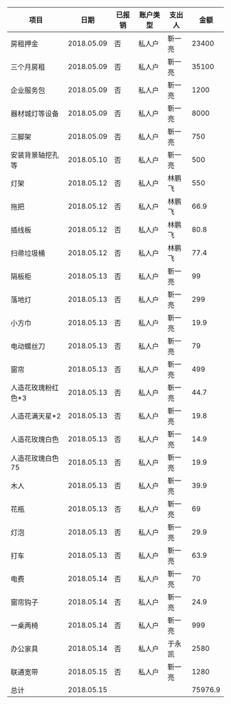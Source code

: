 | **项目**     | **日期**     | **已报销** | **账户类型** | **支出人** | **金额**  |
| ---------- | ---------- | ------- | -------- | ------- | ------- |
| 房租押金       | 2018.05.09 | 否       | 私人户      | 靳一亮     | 23400   |
| 三个月房租      | 2018.05.09 | 否       | 私人户      | 靳一亮     | 35100   |
| 企业服务包      | 2018.05.09 | 否       | 私人户      | 靳一亮     | 1200    |
| 器材城灯等设备    | 2018.05.09 | 否       | 私人户      | 靳一亮     | 8000    |
| 三脚架        | 2018.05.09 | 否       | 私人户      | 靳一亮     | 750     |
| 安装背景轴挖孔等   | 2018.05.10 | 否       | 私人户      | 靳一亮     | 500     |
| 灯架         | 2018.05.12 | 否       | 私人户      | 林鹏飞     | 550     |
| 拖把         | 2018.05.12 | 否       | 私人户      | 林鹏飞     | 66.9    |
| 插线板        | 2018.05.12 | 否       | 私人户      | 林鹏飞     | 80.8    |
| 扫帚垃圾桶      | 2018.05.12 | 否       | 私人户      | 林鹏飞     | 77.4    |
| 隔板柜        | 2018.05.13 | 否       | 私人户      | 靳一亮     | 99      |
| 落地灯        | 2018.05.13 | 否       | 私人户      | 靳一亮     | 299     |
| 小方巾        | 2018.05.13 | 否       | 私人户      | 靳一亮     | 19.9    |
| 电动螺丝刀      | 2018.05.13 | 否       | 私人户      | 靳一亮     | 79      |
| 窗帘         | 2018.05.13 | 否       | 私人户      | 靳一亮     | 499     |
| 人造花玫瑰粉红色*3 | 2018.05.13 | 否       | 私人户      | 靳一亮     | 44.7    |
| 人造花满天星*2   | 2018.05.13 | 否       | 私人户      | 靳一亮     | 19.8    |
| 人造花玫瑰白色    | 2018.05.13 | 否       | 私人户      | 靳一亮     | 14.9    |
| 人造花玫瑰白色75  | 2018.05.13 | 否       | 私人户      | 靳一亮     | 19.9    |
| 木人         | 2018.05.13 | 否       | 私人户      | 靳一亮     | 39.9    |
| 花瓶         | 2018.05.13 | 否       | 私人户      | 靳一亮     | 69      |
| 灯泡         | 2018.05.13 | 否       | 私人户      | 靳一亮     | 29.9    |
| 打车         | 2018.05.13 | 否       | 私人户      | 靳一亮     | 63.9    |
| 电费         | 2018.05.14 | 否       | 私人户      | 靳一亮     | 70      |
| 窗帘钩子       | 2018.05.14 | 否       | 私人户      | 靳一亮     | 24.9    |
| 一桌两椅       | 2018.05.14 | 否       | 私人户      | 靳一亮     | 999     |
| 办公家具       | 2018.05.14 | 否       | 私人户      | 于永凯     | 2580    |
| 联通宽带       | 2018.05.15 | 否       | 私人户      | 靳一亮     | 1280    |
| 总计         | 2018.05.15 |         |          |         | 75976.9 |
